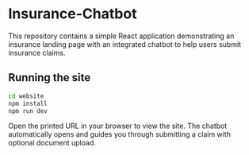 # Insurance-Chatbot

This repository contains a simple React application demonstrating an insurance landing page with an integrated chatbot to help users submit insurance claims.

## Running the site

```bash
cd website
npm install
npm run dev
```

Open the printed URL in your browser to view the site. The chatbot automatically opens and guides you through submitting a claim with optional document upload.
